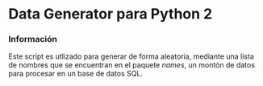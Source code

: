 # Data Generator para Python 2

### Información
Este script es utlizado para generar de forma aleatoria, mediante una lista de nombres que se encuentran en el paquete *names*, un 
montón de datos para procesar en un base de datos SQL.



